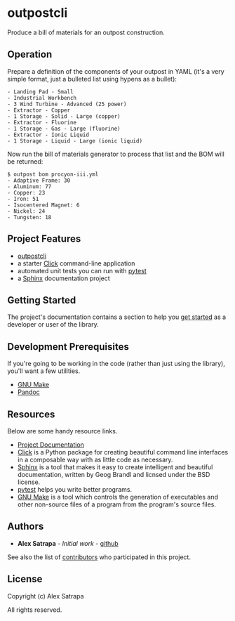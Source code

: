 # outpostcli

Produce a bill of materials for an outpost construction.

## Operation

Prepare a definition of the components of your outpost in YAML (it's a very simple format, just a bulleted list using hypens as a bullet):

```
- Landing Pad - Small
- Industrial Workbench
- 3 Wind Turbine - Advanced (25 power)
- Extractor - Copper
- 1 Storage - Solid - Large (copper)
- Extractor - Fluorine
- 1 Storage - Gas - Large (fluorine)
- Extractor - Ionic Liquid
- 1 Storage - Liquid - Large (ionic liquid)
```

Now run the bill of materials generator to process that list and the BOM will be returned:

```
$ outpost bom procyon-iii.yml
- Adaptive Frame: 30
- Aluminum: 77
- Copper: 23
- Iron: 51
- Isocentered Magnet: 6
- Nickel: 24
- Tungsten: 18
```

## Project Features

* [outpostcli](http://OutpostCLI.readthedocs.io/)
* a starter [Click](http://click.pocoo.org/5/) command-line application
* automated unit tests you can run with [pytest](https://docs.pytest.org/en/latest/)
* a [Sphinx](http://www.sphinx-doc.org/en/master/) documentation project

## Getting Started

The project's documentation contains a section to help you
[get started](https://OutpostCLI.readthedocs.io/en/latest/getting_started.html) as a developer or user of the library.

## Development Prerequisites

If you're going to be working in the code (rather than just using the library), you'll want a few utilities.

* [GNU Make](https://www.gnu.org/software/make/)
* [Pandoc](https://pandoc.org/)

## Resources

Below are some handy resource links.

* [Project Documentation](http://OutpostCLI.readthedocs.io/)
* [Click](http://click.pocoo.org/5/) is a Python package for creating beautiful command line interfaces in a composable way with as little code as necessary.
* [Sphinx](http://www.sphinx-doc.org/en/master/) is a tool that makes it easy to create intelligent and beautiful documentation, written by Geog Brandl and licnsed under the BSD license.
* [pytest](https://docs.pytest.org/en/latest/) helps you write better programs.
* [GNU Make](https://www.gnu.org/software/make/) is a tool which controls the generation of executables and other non-source files of a program from the program's source files.


## Authors

* **Alex Satrapa** - *Initial work* - [github](https://github.com/AlexSatrapa)

See also the list of [contributors](https://github.com/AlexSatrapa/outpostcli/contributors) who participated in this project.

## License

Copyright (c) Alex Satrapa

All rights reserved.